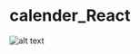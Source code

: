 # calender_React
![alt text](http://![Calendar](https://user-images.githubusercontent.com/81758940/178151452-83ca1d2d-c2cb-479c-9a32-bd7f78d1f660.png)
)
